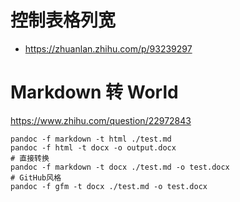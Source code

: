 # 控制表格列宽

- https://zhuanlan.zhihu.com/p/93239297



# Markdown 转 World

https://www.zhihu.com/question/22972843

```shell
pandoc -f markdown -t html ./test.md
pandoc -f html -t docx -o output.docx
# 直接转换
pandoc -f markdown -t docx ./test.md -o test.docx
# GitHub风格
pandoc -f gfm -t docx ./test.md -o test.docx
```

